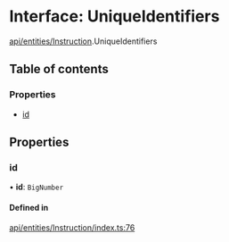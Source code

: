 # Interface: UniqueIdentifiers

[api/entities/Instruction](../wiki/api.entities.Instruction).UniqueIdentifiers

## Table of contents

### Properties

- [id](../wiki/api.entities.Instruction.UniqueIdentifiers#id)

## Properties

### id

• **id**: `BigNumber`

#### Defined in

[api/entities/Instruction/index.ts:76](https://github.com/PolymeshAssociation/polymesh-sdk/blob/079537ad/src/api/entities/Instruction/index.ts#L76)

